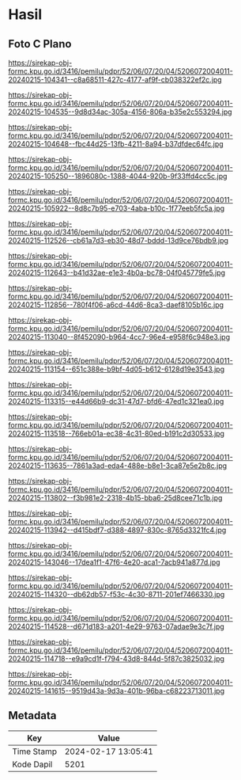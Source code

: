 # Hasil

## Foto C Plano

https://sirekap-obj-formc.kpu.go.id/3416/pemilu/pdpr/52/06/07/20/04/5206072004011-20240215-104341--c8a68511-427c-4177-af9f-cb038322ef2c.jpg

https://sirekap-obj-formc.kpu.go.id/3416/pemilu/pdpr/52/06/07/20/04/5206072004011-20240215-104535--9d8d34ac-305a-4156-806a-b35e2c553294.jpg

https://sirekap-obj-formc.kpu.go.id/3416/pemilu/pdpr/52/06/07/20/04/5206072004011-20240215-104648--fbc44d25-13fb-4211-8a94-b37dfdec64fc.jpg

https://sirekap-obj-formc.kpu.go.id/3416/pemilu/pdpr/52/06/07/20/04/5206072004011-20240215-105250--1896080c-1388-4044-920b-9f33ffd4cc5c.jpg

https://sirekap-obj-formc.kpu.go.id/3416/pemilu/pdpr/52/06/07/20/04/5206072004011-20240215-105922--8d8c7b95-e703-4aba-b10c-1f77eeb5fc5a.jpg

https://sirekap-obj-formc.kpu.go.id/3416/pemilu/pdpr/52/06/07/20/04/5206072004011-20240215-112526--cb61a7d3-eb30-48d7-bddd-13d9ce76bdb9.jpg

https://sirekap-obj-formc.kpu.go.id/3416/pemilu/pdpr/52/06/07/20/04/5206072004011-20240215-112643--b41d32ae-e1e3-4b0a-bc78-04f045779fe5.jpg

https://sirekap-obj-formc.kpu.go.id/3416/pemilu/pdpr/52/06/07/20/04/5206072004011-20240215-112856--780f4f06-a6cd-44d6-8ca3-daef8105b16c.jpg

https://sirekap-obj-formc.kpu.go.id/3416/pemilu/pdpr/52/06/07/20/04/5206072004011-20240215-113040--8f452090-b964-4cc7-96e4-e958f6c948e3.jpg

https://sirekap-obj-formc.kpu.go.id/3416/pemilu/pdpr/52/06/07/20/04/5206072004011-20240215-113154--651c388e-b9bf-4d05-b612-6128d19e3543.jpg

https://sirekap-obj-formc.kpu.go.id/3416/pemilu/pdpr/52/06/07/20/04/5206072004011-20240215-113315--e44d66b9-dc31-47d7-bfd6-47ed1c321ea0.jpg

https://sirekap-obj-formc.kpu.go.id/3416/pemilu/pdpr/52/06/07/20/04/5206072004011-20240215-113518--766eb01a-ec38-4c31-80ed-b191c2d30533.jpg

https://sirekap-obj-formc.kpu.go.id/3416/pemilu/pdpr/52/06/07/20/04/5206072004011-20240215-113635--7861a3ad-eda4-488e-b8e1-3ca87e5e2b8c.jpg

https://sirekap-obj-formc.kpu.go.id/3416/pemilu/pdpr/52/06/07/20/04/5206072004011-20240215-113802--f3b981e2-2318-4b15-bba6-25d8cee71c1b.jpg

https://sirekap-obj-formc.kpu.go.id/3416/pemilu/pdpr/52/06/07/20/04/5206072004011-20240215-113942--d415bdf7-d388-4897-830c-8765d3321fc4.jpg

https://sirekap-obj-formc.kpu.go.id/3416/pemilu/pdpr/52/06/07/20/04/5206072004011-20240215-143046--17dea1f1-47f6-4e20-aca1-7acb941a877d.jpg

https://sirekap-obj-formc.kpu.go.id/3416/pemilu/pdpr/52/06/07/20/04/5206072004011-20240215-114320--db62db57-f53c-4c30-8711-201ef7466330.jpg

https://sirekap-obj-formc.kpu.go.id/3416/pemilu/pdpr/52/06/07/20/04/5206072004011-20240215-114528--d671d183-a201-4e29-9763-07adae9e3c7f.jpg

https://sirekap-obj-formc.kpu.go.id/3416/pemilu/pdpr/52/06/07/20/04/5206072004011-20240215-114718--e9a9cd1f-f794-43d8-844d-5f87c3825032.jpg

https://sirekap-obj-formc.kpu.go.id/3416/pemilu/pdpr/52/06/07/20/04/5206072004011-20240215-141615--9519d43a-9d3a-401b-96ba-c68223713011.jpg


## Metadata

| Key        | Value               |
| ---------- | ------------------- |
| Time Stamp | 2024-02-17 13:05:41 |
| Kode Dapil | 5201                |



